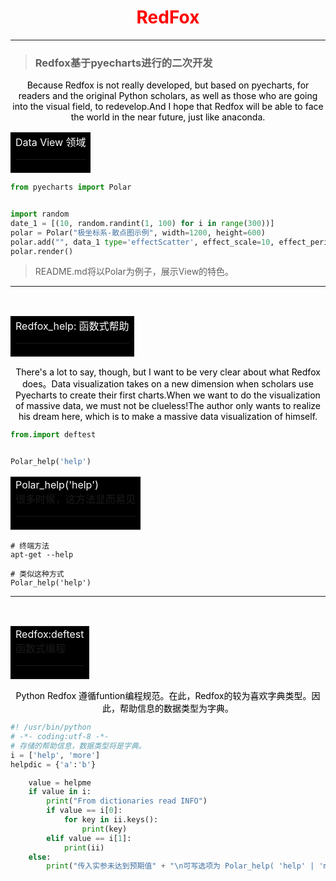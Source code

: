 <h1 align="center"><font color="red">RedFox</font></h1>

<hr>

> ### Redfox基于pyecharts进行的二次开发

<p align="center"><font color=#000000>Because Redfox is not really developed, but based on pyecharts, for readers and the original Python scholars, as well as those who are going into the visual field, to redevelop.And I hope that Redfox will be able to face the world in the near future, just like anaconda.</font></p>

<table><tr><td bgcolor=#000000><font color=#FFFFFF>Data View 领域</font><hr></td></tr></table>

```python
from pyecharts import Polar


import random
date_1 = [(10, random.randint(1, 100) for i in range(300))]
polar = Polar("极坐标系-散点图示例", width=1200, height=600)
polar.add("", data_1 type='effectScatter', effect_scale=10, effect_period=5)
polar.render()

```

> README.md将以Polar为例子，展示View的特色。

<hr>

<br>

<table><tr><td bgcolor=#000000><font color=#FFFFFF>Redfox_help: 函数式帮助</font><hr></td></tr></table>

<p align="center"><font color=#000000>There's a lot to say, though, but I want to be very clear about what Redfox does。Data visualization takes on a new dimension when scholars use Pyecharts to create their first charts.When we want to do the visualization of massive data, we must not be clueless!The author only wants to realize his dream here, which is to make a massive data visualization of himself.</font></p>

```python
from.import deftest


Polar_help('help')
```

<table><tr><td bgcolor=#000000><font color=#FFFFFF>Polar_help('help')</font><br>
    <font>很多时候，这方法显而易见</font><hr></td></tr></table>

```shell
# 终端方法
apt-get --help

# 类似这种方式
Polar_help('help')
```

<hr>

<br>

<table><tr><td bgcolor=#000000><font color=#FFFFFF>Redfox:deftest</font><br>
    <font>函数式编程</font><hr></td></tr></table>

<p align="center"><font color=#000000>Python Redfox 遵循funtion编程规范。在此，Redfox的较为喜欢字典类型。因此，帮助信息的数据类型为字典。</font></p>

```python
#! /usr/bin/python 
# -*- coding:utf-8 -*-
# 存储的帮助信息，数据类型将是字典。
i = ['help', 'more']
helpdic = {'a':'b'}

    value = helpme
    if value in i:
        print("From dictionaries read INFO")
        if value == i[0]:
            for key in ii.keys():
                print(key)
        elif value == i[1]:
            print(ii)
    else:
        print("传入实参未达到预期值" + "\n可写选项为 Polar_help( 'help' | 'more' )")
```













